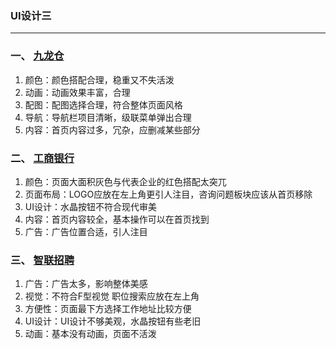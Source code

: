 ### UI设计三
***
### 一、 [九龙仓](http://www.wharfchina.com)
1. 颜色：颜色搭配合理，稳重又不失活泼
2. 动画：动画效果丰富，合理
3. 配图：配图选择合理，符合整体页面风格
4. 导航：导航栏项目清晰，级联菜单弹出合理
5. 内容：首页内容过多，冗杂，应删减某些部分
### 二、 [工商银行](http://www.icbc.com.cn/icbc/)
1. 颜色：页面大面积灰色与代表企业的红色搭配太突兀
2. 页面布局：LOGO应放在左上角更引人注目，咨询问题板块应该从首页移除
3. UI设计：水晶按钮不符合现代审美
4. 内容：首页内容较全，基本操作可以在首页找到
5. 广告：广告位置合适，引人注目
### 三、 [智联招聘](http://www.zhaopin.com/)
1. 广告：广告太多，影响整体美感
2. 视觉：不符合F型视觉 职位搜索应放在左上角
3. 方便性：页面最下方选择工作地址比较方便
4. UI设计：UI设计不够美观，水晶按钮有些老旧
5. 动画：基本没有动画，页面不活泼
